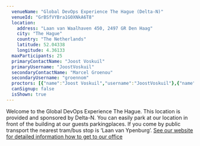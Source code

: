 ```yaml
---
  venueName: "Global DevOps Experience The Hague (Delta-N)"
  venueId: "GrBSfVYBra1G0XNkA6T8"
  location:
    address: "Laan van Waalhaven 450, 2497 GR Den Haag"
    city: "The Hague"
    country: "The Netherlands"
    latitude: 52.04338
    longitude: 4.36133
  maxParticipants: 25
  primaryContactName: "Joost Voskuil"
  primaryUsername: "JoostVoskuil"
  secondaryContactName: "Marcel Groenou"
  secondaryUsername: "groennom"
  proctors: [{"name":"Joost Voskuil","username":"JoostVoskuil"},{"name":"Marcel Groenou","username":"groennom"},{"name":"Fokko Veegens","username":"FokkoVeegens"},{"name":"Joas de Groot","username":"Joas707"}]
  canSignup: false
  isShown: true
---
```


 
Welcome to the Global DevOps Experience The Hague. This location is provided and sponsored by Delta-N. You can easily park at our location in front of the building at our guests parkingplaces. If you come by public transport the nearest tram/bus stop is ‘Laan van Ypenburg’. [See our website for detailed information how to get to our office](https://www.delta-n.nl/route/)

